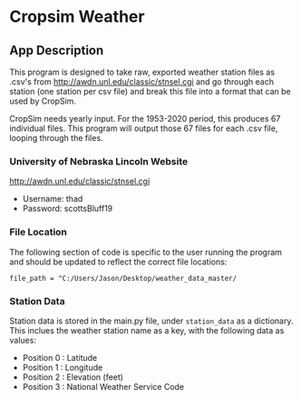 # Cropsim Weather

## App Description
This program is designed to take raw, exported weather station files as .csv's from http://awdn.unl.edu/classic/stnsel.cgi
and go through each station (one station per csv file) and break this file into a format that can be used by CropSim.

CropSim needs yearly input. For the 1953-2020 period, this produces 67 individual files. 
This program will output those 67 files for each .csv file, looping through the files. 

### University of Nebraska Lincoln Website
http://awdn.unl.edu/classic/stnsel.cgi

* Username: thad
* Password: scottsBluff19

### File Location
The following section of code is specific to the user running the program and should be updated to reflect the correct 
file locations:

`file_path = "C:/Users/Jason/Desktop/weather_data_master/`

### Station Data
Station data is stored in the main.py file, under `station_data` as a dictionary. 
This inclues the weather station name as a key, with the following data as values:

* Position 0 : Latitude
* Position 1 : Longitude
* Position 2 : Elevation (feet)
* Position 3 : National Weather Service Code

